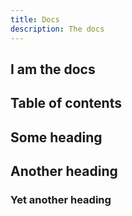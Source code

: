 ```yaml
---
title: Docs
description: The docs
---
```


## I am the docs

## Table of contents

## Some heading

## Another heading

### Yet another heading